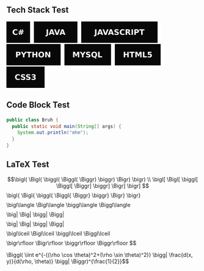 ## Tech Stack Test
<img src="svg/cs.svg"><img src="svg/java.svg"><img src="svg/javascript.svg"><img src="svg/python.svg"><img src="svg/mysql.svg"><img src="svg/html5.svg"><img src="svg/css3.svg">

## Code Block Test
```Java
public class Bruh {
  public static void main(String[] args) {
    System.out.println("mhm");
  }
}
```

## LaTeX Test
$$\bigl( \Bigl( \biggl( \Biggl( \Biggr) \biggr) \Bigr) \bigr) \\
\bigl[ \Bigl[ \biggl[ \Biggl[ \Biggr] \biggr] \Bigr] \bigr] $$
\bigl\{ \Bigl\{ \biggl\{ \Biggl\{ \Biggr\} \biggr\} \Bigr\} \bigr\}$$
$$\bigl\langle \Bigl\langle \biggl\langle \Biggl\langle $$
$$\big| \Big| \bigg| \Bigg| $$
$$\big\| \Big\| \bigg\| \Bigg\| $$
$$\bigl\lceil \Bigl\lceil \biggl\lceil \Biggl\lceil $$
$$\bigr\rfloor \Bigr\rfloor \biggr\rfloor \Biggr\rfloor $$

$$
$$\Biggl( \iint e^{-((\rho \cos \theta)^2+(\rho \sin \theta)^2)} \bigg| \frac{d(x, y)}{d(\rho, \theta)} \bigg| \Biggr)^{\frac{1}{2}}$$


